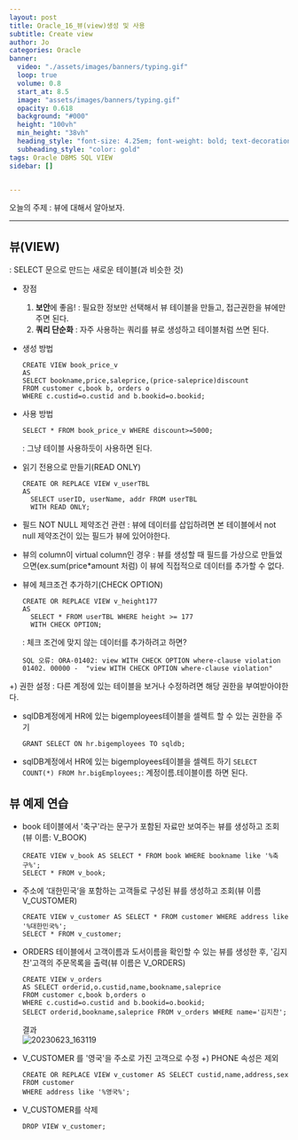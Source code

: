 ```yaml
---
layout: post
title: Oracle_16_뷰(view)생성 및 사용
subtitle: Create view
author: Jo
categories: Oracle
banner:
  video: "./assets/images/banners/typing.gif"
  loop: true
  volume: 0.8
  start_at: 8.5
  image: "assets/images/banners/typing.gif"
  opacity: 0.618
  background: "#000"
  height: "100vh"
  min_height: "38vh"
  heading_style: "font-size: 4.25em; font-weight: bold; text-decoration: underline"
  subheading_style: "color: gold"
tags: Oracle DBMS SQL VIEW
sidebar: []


---
```


오늘의 주제 : 뷰에 대해서 알아보자. <br>
 * * *


## 뷰(VIEW)
: SELECT 문으로 만드는 새로운 테이블(과 비슷한 것)
- 장점
  1. <b>보안</b>에 좋음! : 필요한 정보만 선택해서 뷰 테이블을 만들고, 접근권한을 뷰에만 주면 된다.
  2. <b>쿼리 단순화</b> : 자주 사용하는 쿼리를 뷰로 생성하고 테이블처럼 쓰면 된다.
- 생성 방법
  ```oracle
  CREATE VIEW book_price_v
  AS
  SELECT bookname,price,saleprice,(price-saleprice)discount
  FROM customer c,book b, orders o
  WHERE c.custid=o.custid and b.bookid=o.bookid;
  ```
- 사용 방법
  ```oracle
  SELECT * FROM book_price_v WHERE discount>=5000;
  ```
  : 그냥 테이블 사용하듯이 사용하면 된다.

- 읽기 전용으로 만들기(READ ONLY)
  ```oracle
  CREATE OR REPLACE VIEW v_userTBL
  AS
	SELECT userID, userName, addr FROM userTBL
	WITH READ ONLY;
  ```

- 필드 NOT NULL 제약조건 관련
  : 뷰에 데이터를 삽입하려면 본 테이블에서 not null 제약조건이 있는 필드가 뷰에 있어야한다.

- 뷰의 column이 virtual column인 경우
  : 뷰를 생성할 때 필드를 가상으로 만들었으면(ex.sum(price*amount 처럼) 이 뷰에 직접적으로 데이터를 추가할 수 없다.

- 뷰에 체크조건 추가하기(CHECK OPTION)
  ```oracle
  CREATE OR REPLACE VIEW v_height177
  AS
	SELECT * FROM userTBL WHERE height >= 177
    WITH CHECK OPTION;
  ```
  : 체크 조건에 맞지 않는 데이터를 추가하려고 하면?
  ```
  SQL 오류: ORA-01402: view WITH CHECK OPTION where-clause violation
  01402. 00000 -  "view WITH CHECK OPTION where-clause violation"
  ```

+) 권한 설정
: 다른 계정에 있는 테이블을 보거나 수정하려면 해당 권한을 부여받아야한다.<br>
- sqlDB계정에게 HR에 있는 bigemployees테이블을 셀렉트 할 수 있는 권한을 주기
  ```oracle
  GRANT SELECT ON hr.bigemployees TO sqldb;
  ```
- sqlDB계정에서 HR에 있는 bigemployees테이블을 셀렉트 하기
  ``SELECT COUNT(*) FROM hr.bigEmployees;``: 계정이름.테이블이름 하면 된다.<br>

## 뷰 예제 연습
- book 테이블에서 '축구'라는 문구가 포함된 자료만 보여주는 뷰를 생성하고 조회(뷰 이름: V_BOOK)
  ```oracle
  CREATE VIEW v_book AS SELECT * FROM book WHERE bookname like '%축구%';
  SELECT * FROM v_book;
  ```
- 주소에 ‘대한민국‘을 포함하는 고객들로 구성된 뷰를 생성하고 조회(뷰 이름 V_CUSTOMER)
  ```oracle
  CREATE VIEW v_customer AS SELECT * FROM customer WHERE address like '%대한민국%';
  SELECT * FROM v_customer;
  ```
- ORDERS 테이블에서 고객이름과 도서이름을 확인할 수 있는 뷰를 생성한 후, '김지찬'고객의 주문목록을 출력(뷰 이름은 V_ORDERS)
  ```oracle   
  CREATE VIEW v_orders 
  AS SELECT orderid,o.custid,name,bookname,saleprice
  FROM customer c,book b,orders o 
  WHERE c.custid=o.custid and b.bookid=o.bookid;  
  SELECT orderid,bookname,saleprice FROM v_orders WHERE name='김지찬';
  ```
  결과 <br> ![20230623_163119](https://github.com/CheeseYoung/cheeseyoung.github.io/assets/132384527/f3e62382-22cb-4253-90d9-eb866d46d33a) <br>

- V_CUSTOMER 를 '영국'을 주소로 가진 고객으로 수정 +) PHONE 속성은 제외
  ```oracle
  CREATE OR REPLACE VIEW v_customer AS SELECT custid,name,address,sex
  FROM customer
  WHERE address like '%영국%';
  ```
- V_CUSTOMER를 삭제
  ```oracle
  DROP VIEW v_customer;
  ```








